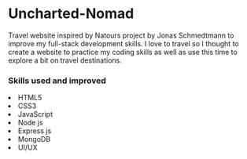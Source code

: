 # Uncharted-Nomad
Travel website inspired by Natours project by Jonas Schmedtmann to improve my full-stack development skills. I love to travel so I thought to create a website to practice my coding skills as well as use this time to explore a bit on travel destinations.

### Skills used and improved 
<li>HTML5</li>
<li>CSS3</li>
<li>JavaScript</li>
<li>Node js</li>
<li>Express js</li>
<li>MongoDB</li>
<li>UI/UX</li>
